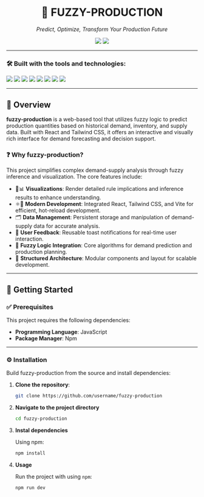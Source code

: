 <h1 align="center">🚀 FUZZY-PRODUCTION</h1>

<p align="center"><i>Predict, Optimize, Transform Your Production Future</i></p>

<p align="center">
  <img src="https://img.shields.io/badge/javascript-98.9%25-yellow?style=for-the-badge&logo=javascript" />
  <img src="https://img.shields.io/badge/languages-3-informational?style=for-the-badge&logo=code" />
</p>

---

### 🛠 Built with the tools and technologies:

<p>
  <img src="https://img.shields.io/badge/JSON-black?style=for-the-badge&logo=json&logoColor=white" />
  <img src="https://img.shields.io/badge/Markdown-000000?style=for-the-badge&logo=markdown&logoColor=white" />
  <img src="https://img.shields.io/badge/npm-CB3837?style=for-the-badge&logo=npm&logoColor=white" />
  <img src="https://img.shields.io/badge/JavaScript-F7DF1E?style=for-the-badge&logo=javascript&logoColor=black" />
  <img src="https://img.shields.io/badge/React-61DAFB?style=for-the-badge&logo=react&logoColor=black" />
  <img src="https://img.shields.io/badge/Formik-2350e8?style=for-the-badge&logo=formik&logoColor=white" />
  <img src="https://img.shields.io/badge/Vite-646CFF?style=for-the-badge&logo=vite&logoColor=white" />
  <img src="https://img.shields.io/badge/ESLint-4B32C3?style=for-the-badge&logo=eslint&logoColor=white" />
</p>

---

## 🧾 Overview

**fuzzy-production** is a web-based tool that utilizes fuzzy logic to predict production quantities based on historical demand, inventory, and supply data. Built with React and Tailwind CSS, it offers an interactive and visually rich interface for demand forecasting and decision support.

### ❓ Why fuzzy-production?

This project simplifies complex demand-supply analysis through fuzzy inference and visualization. The core features include:

- 🎨📊 **Visualizations**: Render detailed rule implications and inference results to enhance understanding.
- ⚛️💨 **Modern Development**: Integrated React, Tailwind CSS, and Vite for efficient, hot-reload development.
- 🗂️ **Data Management**: Persistent storage and manipulation of demand-supply data for accurate analysis.
- 🔔 **User Feedback**: Reusable toast notifications for real-time user interaction.
- 🌿 **Fuzzy Logic Integration**: Core algorithms for demand prediction and production planning.
- 🧱 **Structured Architecture**: Modular components and layout for scalable development.

---

## 🚀 Getting Started

### ✅ Prerequisites

This project requires the following dependencies:

- **Programming Language**: JavaScript  
- **Package Manager**: Npm

---

### ⚙️ Installation

Build fuzzy-production from the source and install dependencies:

1. **Clone the repository**:

   ```bash
   git clone https://github.com/username/fuzzy-production
   ```

2. **Navigate to the project directory**

    ```bash
    cd fuzzy-production
    ```

3. **Instal dependencies**

    Using npm:

    ```bash
    npm install
    ```

4. **Usage**
    
    Run the project with using `npm`:

    ```bash
    npm run dev
    ```